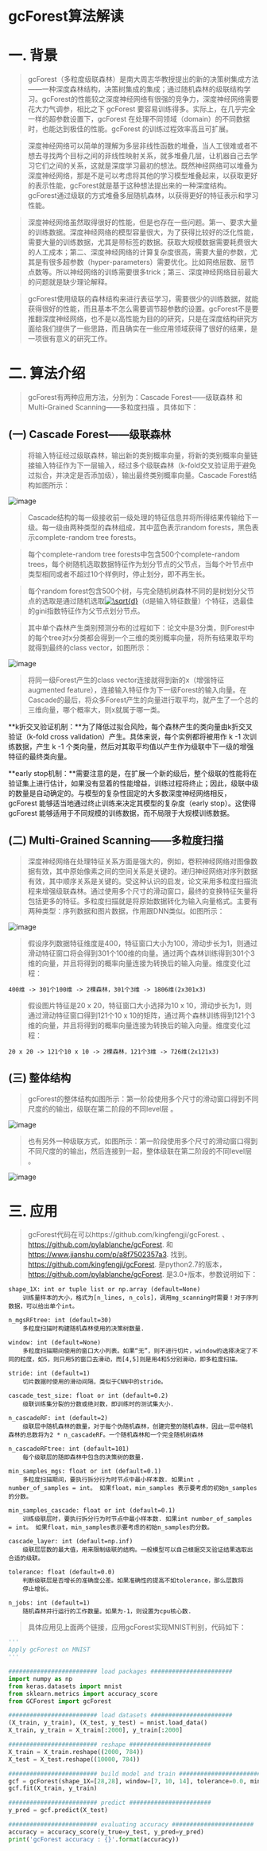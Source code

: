 gcForest算法解读
===============

# 一. 背景

> gcForest（多粒度级联森林）是南大周志华教授提出的新的决策树集成方法——一种深度森林结构，决策树集成的集成；通过随机森林的级联结构学习。gcForest的性能较之深度神经网络有很强的竞争力，深度神经网络需要花大力气调参，相比之下 gcForest 要容易训练得多。实际上，在几乎完全一样的超参数设置下，gcForest 在处理不同领域（domain）的不同数据时，也能达到极佳的性能。gcForest 的训练过程效率高且可扩展。

> 深度神经网络可以简单的理解为多层非线性函数的堆叠，当人工很难或者不想去寻找两个目标之间的非线性映射关系，就多堆叠几层，让机器自己去学习它们之间的关系，这就是深度学习最初的想法。既然神经网络可以堆叠为深度神经网络，那是不是可以考虑将其他的学习模型堆叠起来，以获取更好的表示性能，gcForest就是基于这种想法提出来的一种深度结构。gcForest通过级联的方式堆叠多层随机森林，以获得更好的特征表示和学习性能。

> 深度神经网络虽然取得很好的性能，但是也存在一些问题。第一、要求大量的训练数据。深度神经网络的模型容量很大，为了获得比较好的泛化性能，需要大量的训练数据，尤其是带标签的数据。获取大规模数据需要耗费很大的人工成本；第二、深度神经网络的计算复杂度很高，需要大量的参数，尤其是有很多超参数（hyper-parameters）需要优化。比如网络层数、层节点数等。所以神经网络的训练需要很多trick；第三、深度神经网络目前最大的问题就是缺少理论解释。

> gcForest使用级联的森林结构来进行表征学习，需要很少的训练数据，就能获得很好的性能，而且基本不怎么需要调节超参数的设置。gcForest不是要推翻深度神经网络，也不是以高性能为目的的研究，只是在深度结构研究方面给我们提供了一些思路，而且确实在一些应用领域获得了很好的结果，是一项很有意义的研究工作。

# 二. 算法介绍

> gcForest有两种应用方法，分别为：Cascade Forest——级联森林 和 Multi-Grained Scanning——多粒度扫描 。具体如下：

## (一) Cascade Forest——级联森林

> 将输入特征经过级联森林，输出新的类别概率向量，将新的类别概率向量链接输入特征作为下一层输入，经过多个级联森林（k-fold交叉验证用于避免过拟合，并决定是否添加级），输出最终类别概率向量。Cascade Forest结构如图所示：

![image](https://github.com/ShaoQiBNU/SQgcForest/blob/master/images/1.png)

> Cascade结构的每一级接收前一级处理的特征信息并将所得结果传输给下一级。每一级由两种类型的森林组成，其中蓝色表示random forests，黑色表示complete-random tree forests。

> 每个complete-random tree forests中包含500个complete-random trees，每个树随机选取数据特征作为划分节点的父节点，当每个叶节点中类型相同或者不超过10个样例时，停止划分，即不再生长。

> 每个random forest包含500个树，与完全随机树森林不同的是树划分父节点的选取是通过随机选取<a href="https://www.codecogs.com/eqnedit.php?latex=\sqrt{d}" target="_blank"><img src="https://latex.codecogs.com/svg.latex?\sqrt{d}" title="\sqrt{d}" /></a>（d是输入特征数量）个特征，选最佳的gini指数特征作为父节点划分节点。

> 其中单个森林产生类别预测分布的过程如下：论文中是3分类，则Forest中的每个tree对x分类都会得到一个三维的类别概率向量，将所有结果取平均就得到最终的class vector，如图所示：

![image](https://github.com/ShaoQiBNU/SQgcForest/blob/master/images/2.png)

> 将同一级Forest产生的class vector连接就得到新的x（增强特征augmented feature），连接输入特征作为下一级Forest的输入向量。在Cascade的最后，将众多Forest产生的向量进行取平均，就产生了一个总的三维向量，哪个概率大，则x就属于哪一类。

**k折交叉验证机制：**为了降低过拟合风险，每个森林产生的类向量由k折交叉验证（k-fold cross validation）产生。具体来说，每个实例都将被用作 k -1 次训练数据，产生 k -1 个类向量，然后对其取平均值以产生作为级联中下一级的增强特征的最终类向量。

**early stop机制：**需要注意的是，在扩展一个新的级后，整个级联的性能将在验证集上进行估计，如果没有显着的性能增益，训练过程将终止；因此，级联中级的数量是自动确定的。与模型的复杂性固定的大多数深度神经网络相反，gcForest 能够适当地通过终止训练来决定其模型的复杂度（early stop）。这使得 gcForest 能够适用于不同规模的训练数据，而不局限于大规模训练数据。

## (二) Multi-Grained Scanning——多粒度扫描

> 深度神经网络在处理特征关系方面是强大的，例如，卷积神经网络对图像数据有效，其中原始像素之间的空间关系是关键的。递归神经网络对序列数据有效，其中顺序关系是关键的。受这种认识的启发，论文采用多粒度扫描流程来增强级联森林。通过使用多个尺寸的滑动窗口，最终的变换特征矢量将包括更多的特征。多粒度扫描就是将原始数据转化为输入向量格式。主要有两种类型：序列数据和图片数据，作用跟DNN类似。如图所示：

![image](https://github.com/ShaoQiBNU/SQgcForest/blob/master/images/3.png)

> 假设序列数据特征维度是400，特征窗口大小为100，滑动步长为1，则通过滑动特征窗口将会得到301个100维的向量。通过两个森林训练得到301个3维的向量，并且将得到的概率向量连接为转换后的输入向量。维度变化过程：

```
400维 -> 301个100维 -> 2棵森林，301个3维 -> 1806维(2x301x3) 
```

> 假设图片特征是20 x 20，特征窗口大小选择为10 x 10，滑动步长为1，则通过滑动特征窗口得到121个10 x 10的矩阵，通过两个森林训练得到121个3维的向量，并且将得到的概率向量连接为转换后的输入向量。维度变化过程：

```
20 x 20 -> 121个10 x 10 -> 2棵森林，121个3维 -> 726维(2x121x3)
```

## (三) 整体结构

> gcForest的整体结构如图所示：第一阶段使用多个尺寸的滑动窗口得到不同尺度的的输出，级联在第二阶段的不同level层 。

![image](https://github.com/ShaoQiBNU/SQgcForest/blob/master/images/4.png)

> 也有另外一种级联方式，如图所示：第一阶段使用多个尺寸的滑动窗口得到不同尺度的的输出，然后连接到一起，整体级联在第二阶段的不同level层 。

![image](https://github.com/ShaoQiBNU/SQgcForest/blob/master/images/5.png)

# 三. 应用

> gcForest代码在可以https://github.com/kingfengji/gcForest. 、 https://github.com/pylablanche/gcForest. 和 https://www.jianshu.com/p/a8f7502357a3. 找到。https://github.com/kingfengji/gcForest. 是python2.7的版本， https://github.com/pylablanche/gcForest. 是3.0+版本，参数说明如下：

```
shape_1X: int or tuple list or np.array (default=None)
    训练量样本的大小，格式为[n_lines, n_cols]，调用mg_scanning时需要！对于序列数据，可以给出单个int。

n_mgsRFtree: int (default=30)
    多粒度扫描时构建随机森林使用的决策树数量.

window: int (default=None)
    多粒度扫描期间使用的窗口大小列表。如果“无”，则不进行切片，window的选择决定了不同的粒度，如5，则只用5的窗口去滑动，而[4,5]则是用4和5分别滑动，即多粒度扫描。

stride: int (default=1)
    切片数据时使用的滑动间隔，类似于CNN中的stride。

cascade_test_size: float or int (default=0.2)
    级联训练集分裂的分数或绝对数，即训练时的测试集大小.

n_cascadeRF: int (default=2)
    级联层中随机森林的数量，对于每个伪随机森林，创建完整的随机森林，因此一层中随机森林的总数将为2 * n_cascadeRF。一个随机森林和一个完全随机树森林

n_cascadeRFtree: int (default=101)
    每个级联层的随即森林中包含的决策树的数量.

min_samples_mgs: float or int (default=0.1)
    多粒度扫描期间，要执行拆分行为时节点中最小样本数. 如果int ，number_of_samples = int。 如果float，min_samples 表示要考虑的初始n_samples的分数。

min_samples_cascade: float or int (default=0.1)
    训练级联层时，要执行拆分行为时节点中最小样本数. 如果int number_of_samples = int。 如果float，min_samples表示要考虑的初始n_samples的分数。

cascade_layer: int (default=np.inf)
    级联层层数的最大值，用来限制级联的结构。一般模型可以自己根据交叉验证结果选取出合适的级联。

tolerance: float (default=0.0)
    判断级联层是否增长的准确度公差。如果准确性的提高不如tolerance，那么层数将
    停止增长。

n_jobs: int (default=1)
    随机森林并行运行的工作数量。如果为-1，则设置为cpu核心数.
```

> 具体应用见上面两个链接，应用gcForest实现MNIST判别，代码如下：

```python
'''
Apply gcForest on MNIST
'''

######################### load packages #######################
import numpy as np
from keras.datasets import mnist
from sklearn.metrics import accuracy_score
from GCForest import gcForest

######################### load datasets #######################
(X_train, y_train), (X_test, y_test) = mnist.load_data()
X_train, y_train = X_train[:2000], y_train[:2000]

######################### reshape #######################
X_train = X_train.reshape((2000, 784))
X_test = X_test.reshape((10000, 784))

######################### build model and train #######################
gcf = gcForest(shape_1X=[28,28], window=[7, 10, 14], tolerance=0.0, min_samples_mgs=10, min_samples_cascade=7)
gcf.fit(X_train, y_train)

######################### predict #######################
y_pred = gcf.predict(X_test)

######################### evaluating accuracy #######################
accuracy = accuracy_score(y_true=y_test, y_pred=y_pred)
print('gcForest accuracy : {}'.format(accuracy))
```

